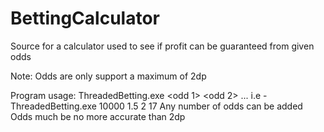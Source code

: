 # BettingCalculator
Source for a calculator used to see if profit can be guaranteed from given odds

Note:
    Odds are only support a maximum of 2dp

Program usage:
    ThreadedBetting.exe <betting limit> <odd 1> <odd 2> ...
        i.e - ThreadedBetting.exe 10000 1.5 2 17
    Any number of odds can be added
    Odds much be no more accurate than 2dp
